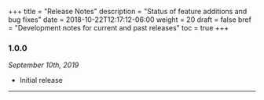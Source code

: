 +++
title = "Release Notes"
description = "Status of feature additions and bug fixes"
date = 2018-10-22T12:17:12-06:00
weight = 20
draft = false
bref = "Development notes for current and past releases"
toc = true
+++

### 1.0.0 ###
*September 10th, 2019*

* Initial release

------------------------------------
